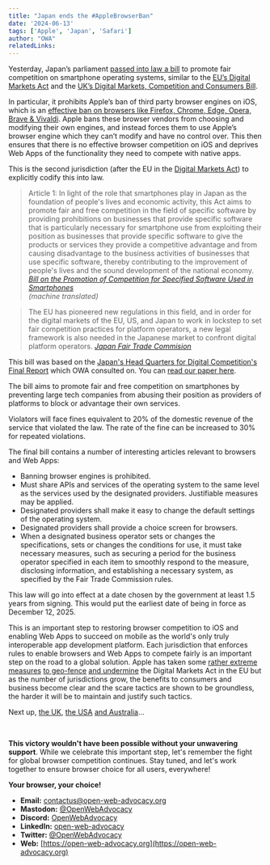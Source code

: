 ```yaml
---
title: "Japan ends the #AppleBrowserBan"
date: '2024-06-13'
tags: ['Apple', 'Japan', 'Safari']
author: "OWA"
relatedLinks:
---
```


Yesterday, Japan’s parliament [passed into law a bill](https://www.nippon.com/en/news/yjj2024061200145/) to promote fair competition on smartphone operating systems, similar to the [EU’s Digital Markets Act](https://eur-lex.europa.eu/legal-content/EN/TXT/?toc=OJ%3AL%3A2022%3A265%3ATOC&uri=uriserv%3AOJ.L_.2022.265.01.0001.01.ENG) and the [UK’s Digital Markets, Competition and Consumers Bill](https://publications.parliament.uk/pa/bills/cbill/58-04/0003/230003.pdf).

In particular, it prohibits Apple’s ban of third party browser engines on iOS, which is an [effective ban on browsers like Firefox, Chrome, Edge, Opera, Brave & Vivaldi](https://open-web-advocacy.org/walled-gardens-report/#apple-has-effectively-banned-all-third-party-browsers). Apple bans these browser vendors from choosing and modifying their own engines, and instead forces them to use Apple’s browser engine which they can’t modify and have no control over. This then ensures that there is no effective browser competition on iOS and deprives Web Apps of the functionality they need to compete with native apps. 

This is the second jurisdiction (after the EU in the [Digital Markets Act](https://eur-lex.europa.eu/legal-content/EN/TXT/?toc=OJ%3AL%3A2022%3A265%3ATOC&uri=uriserv%3AOJ.L_.2022.265.01.0001.01.ENG)) to explicitly codify this into law.

> Article 1: In light of the role that smartphones play in Japan as the foundation of people's lives and economic activity, this Act aims to promote fair and free competition in the field of specific software by providing prohibitions on businesses that provide specific software that is particularly necessary for smartphone use from exploiting their position as businesses that provide specific software to give the products or services they provide a competitive advantage and from causing disadvantage to the business activities of businesses that use specific software, thereby contributing to the improvement of people's lives and the sound development of the national economy.
> <cite>[Bill on the Promotion of Competition for Specified Software Used in Smartphones
](https://www.shugiin.go.jp/internet/itdb_gian.nsf/html/gian/honbun/houan/g21309062.htm)</br>
(machine translated)</cite>

> The EU has pioneered new regulations in this field, and in order for the digital markets of the EU, US, and Japan to work in lockstep to set fair competition practices for platform operators, a new legal framework is also needed in the Japanese market to confront digital platform operators.
> <cite>[Japan Fair Trade Commision
](https://www.jftc.go.jp/file/240612EN3.pdf)</cite>

This bill was based on the [Japan's Head Quarters for Digital Competition's Final Report](https://www.kantei.go.jp/jp/singi/digitalmarket/pdf_e/documents_230616.pdf) which OWA consulted on. You can [read our paper here](https://open-web-advocacy.org/files/OWA%20-%20HDMC%20(Japan)%20-%20Competition%20in%20the%20Mobile%20App%20Ecosystem%20-%20v1.1.pdf).

The bill aims to promote fair and free competition on smartphones by preventing large tech companies from abusing their position as providers of platforms to block or advantage their own services.

Violators will face fines equivalent to 20% of the domestic revenue of the service that violated the law. The rate of the fine can be increased to 30% for repeated violations.

The final bill contains a number of interesting articles relevant to browsers and Web Apps:
* Banning browser engines is prohibited.
* Must share APIs and services of the operating system to the same level as the services used by the designated providers. Justifiable measures may be applied.
* Designated providers shall make it easy to change the default settings of the operating system.
* Designated providers shall provide a choice screen for browsers.
* When a designated business operator sets or changes the specifications, sets or changes the conditions for use, it must take necessary measures, such as securing a period for the business operator specified in each item to smoothly respond to the measure, disclosing information, and establishing a necessary system, as specified by the Fair Trade Commission rules.

This law will go into effect at a date chosen by the government at least 1.5 years from signing. This would put the earliest date of being in force as December 12, 2025.

This is an important step to restoring browser competition to iOS and enabling Web Apps to succeed on mobile as the world's only truly interoperable app development platform. Each jurisdiction that enforces rules to enable browsers and Web Apps to compete fairly is an important step on the road to a global solution. Apple has taken some [rather extreme measures](https://www.theregister.com/2024/05/17/apple_browser_eu/) [to geo-fence](https://support.apple.com/en-us/118110#:~:text=If%20you%20leave%20the%20European,apps%20from%20alternative%20app%20marketplaces.) [and undermine](https://open-web-advocacy.org/blog/owa-review-apple-dma-compliance-for-web/) the Digital Markets Act in the EU but as the number of jurisdictions grow, the benefits to consumers and business become clear and the scare tactics are shown to be groundless, the harder it will be to maintain and justify such tactics.

Next up, [the UK](https://open-web-advocacy.org/blog/uk-passes-dmcc/), [the USA](https://open-web-advocacy.org/blog/us-doj-files-apple-antitrust-case/) [and Australia](https://open-web-advocacy.org/blog/new-digital-competition-laws-for-australia/)…

</br>

**This victory wouldn't have been possible without your unwavering support**. While we celebrate this important step, let's remember the fight for global browser competition continues. Stay tuned, and let's work together to ensure browser choice for all users, everywhere!

**Your browser, your choice!**

- **Email:**        [contactus@open-web-advocacy.org](mailto:contactus@open-web-advocacy.org)
- **Mastodon:**      [@OpenWebAdvocacy](https://mastodon.social/@owa)
- **Discord:**      [OpenWebAdvocacy](https://discord.gg/x53hkqrRKx)
- **LinkedIn:**     [open-web-advocacy](https://www.linkedin.com/company/open-web-advocacy/)
- **Twitter:**      [@OpenWebAdvocacy](https://twitter.com/OpenWebAdvocacy)
- **Web:**         [https://open-web-advocacy.org](https://open-web-advocacy.org)